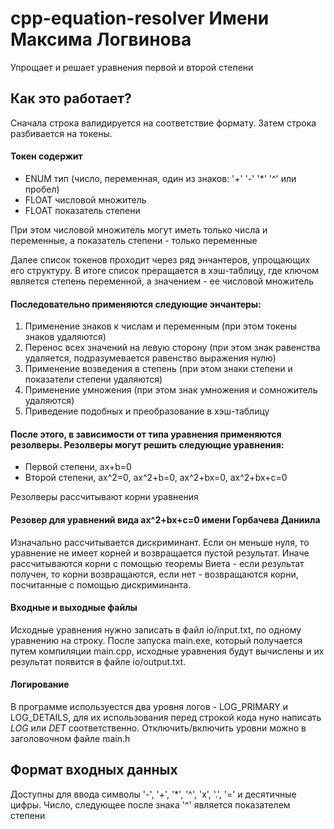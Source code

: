 # cpp-equation-resolver Имени Максима Логвинова
Упрощает и решает уравнения первой и второй степени

## Как это работает? 
Сначала строка валидируется на соответствие формату. Затем строка разбивается на токены.
#### Токен содержит
- ENUM тип (число, переменная, один из знаков: '+' '-' '*' '^' или пробел)
- FLOAT числовой множитель
- FLOAT показатель степени

При этом числовой множитель могут иметь только числа и переменные, а показатель степени - только переменные

Далее список токенов проходит через ряд энчантеров, упрощающих его структуру. В итоге список преращается в хэш-таблицу, 
где ключом является степень переменной, а значением - ее числовой множитель

#### Последовательно применяются следующие энчантеры:
1. Применение знаков к числам и переменным (при этом токены знаков удаляются)
2. Перенос всех значений на левую сторону (при этом знак равенства удаляется, подразумевается равенство выражения нулю)
3. Применение возведения в степень (при этом знаки степени и показатели степени удаляются)
4. Применение умножения (при этом знак умножения и сомножитель удаляются)
5. Приведение подобных и преобразование в хэш-таблицу

#### После этого, в зависимости от типа уравнения применяются резолверы. Резолверы могут решить следующие уравнения:
- Первой степени, ax+b=0
- Второй степени, ax^2=0, ax^2+b=0, ax^2+bx=0, ax^2+bx+c=0

Резолверы рассчитывают корни уравнения

#### Резовер для уравнений вида ax^2+bx+c=0 имени Горбачева Даниила
Изначально рассчитывается дискриминант. Если он меньше нуля, то уравнение не имеет корней и возвращается пустой результат. Иначе рассчитываются корни с помощью теоремы Виета - если результат получен, то корни возвращаются, если нет - возвращаются корни, посчитанные с помощью дискриминанта.

#### Входные и выходные файлы
Исходные уравнения нужно записать в файл io/input.txt, по одному уравнению на строку. После запуска main.exe, который получается путем компиляции main.cpp, исходные уравнения будут вычислены и их результат появится в файле io/output.txt.

#### Логирование
В программе используестся два уровня логов - LOG_PRIMARY и LOG_DETAILS, для их использования перед строкой кода нуно написать *LOG* или *DET* соответственно. Отключить/включить уровни можно в заголовочном файле main.h

## Формат входных данных
Доступны для ввода символы '-', '+', '*', '^', 'x', '.', '=' и десятичные цифры.
Число, следующее после знака '^' является показателем степени

